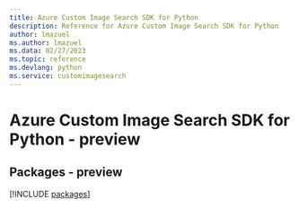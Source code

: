 ```yaml
---
title: Azure Custom Image Search SDK for Python
description: Reference for Azure Custom Image Search SDK for Python
author: lmazuel
ms.author: lmazuel
ms.data: 02/27/2023
ms.topic: reference
ms.devlang: python
ms.service: customimagesearch
---
```

# Azure Custom Image Search SDK for Python - preview
## Packages - preview
[!INCLUDE [packages](custom-image-search-index.md)]